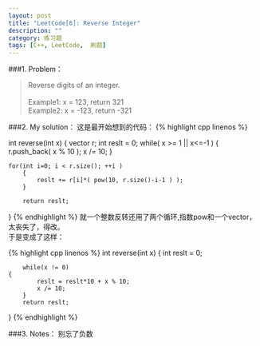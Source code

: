 ```yaml
---
layout: post
title: "LeetCode[6]: Reverse Integer"
description: ""
category: 练习题
tags: [C++, LeetCode,  刷题]
---
```

###1. Problem：
<blockquote>
Reverse digits of an integer.<br>
<br>
Example1: x = 123, return 321<br>
Example2: x = -123, return -321
</blockquote>
###2. My solution：
这是最开始想到的代码：
{% highlight cpp linenos %}

int reverse(int x) 
{
        vector<int> r;
        int reslt = 0;
        while( x >= 1 || x<=-1 )
        {
               r.push_back( x % 10 );
               x /= 10;
        }
        
	for(int i=0; i < r.size(); ++i )
        {
            reslt += r[i]*( pow(10, r.size()-i-1 ) );
        }

        return reslt;
}
{% endhighlight %}
就一个整数反转还用了两个循环,指数pow和一个vector，太丧失了，得改。<br>
于是变成了这样：

{% highlight cpp linenos %}
int reverse(int x)
{
    	int reslt = 0;

    	while(x != 0) 
	{
        	reslt = reslt*10 + x % 10;
        	x /= 10;
    	}
    	return reslt;
}
{% endhighlight %}


###3. Notes：
别忘了负数
